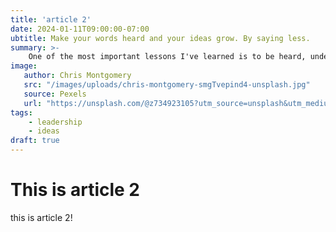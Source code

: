 ```yaml
---
title: 'article 2'
date: 2024-01-11T09:00:00-07:00
ubtitle: Make your words heard and your ideas grow. By saying less.
summary: >-
    One of the most important lessons I've learned is to be heard, understood and for your voice to carry weight, say less. But make every word count.
image:
   author: Chris Montgomery
   src: "/images/uploads/chris-montgomery-smgTvepind4-unsplash.jpg"
   source: Pexels
   url: "https://unsplash.com/@z734923105?utm_source=unsplash&utm_medium=referral&utm_content=creditCopyText"
tags:
    - leadership
    - ideas
draft: true
---
```


# This is article 2
this is article 2!
